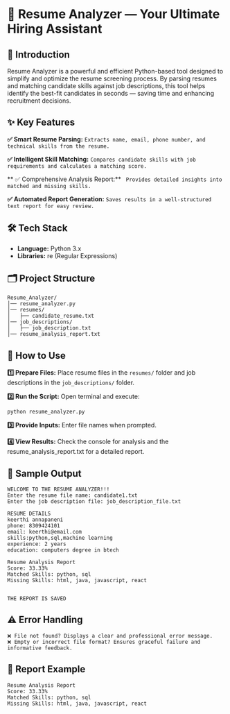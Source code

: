 
# 📝 Resume Analyzer — Your Ultimate Hiring Assistant


## 📖 Introduction

Resume Analyzer is a powerful and efficient Python-based tool designed to simplify and optimize the resume screening process. By parsing resumes and matching candidate skills against job descriptions, this tool helps identify the best-fit candidates in seconds — saving time and enhancing recruitment decisions.



## ✨ Key Features


**✅ Smart Resume Parsing:** ```Extracts name, email, phone number, and technical skills from the resume.```

**✅ Intelligent Skill Matching:** ```Compares candidate skills with job requirements and calculates a matching score.```

** ✅ Comprehensive Analysis Report:** ``` Provides detailed insights into matched and missing skills.```

**✅ Automated Report Generation:** ```Saves results in a well-structured text report for easy review.```



## 🛠️ Tech Stack

- **Language:** Python 3.x
- **Libraries:** re (Regular Expressions)


## 🗂️ Project Structure


```
Resume_Analyzer/
│── resume_analyzer.py
│── resumes/
│   ├── candidate_resume.txt
│── job_descriptions/
│   ├── job_description.txt
│── resume_analysis_report.txt
```

## 🚀 How to Use


**1️⃣ Prepare Files:** Place resume files in the ```resumes/``` folder and job descriptions in the ```job_descriptions/``` folder.

**2️⃣ Run the Script:** Open terminal and execute:

```
python resume_analyzer.py
```

**3️⃣ Provide Inputs:** Enter file names when prompted.

**4️⃣ View Results:** Check the console for analysis and the resume_analysis_report.txt for a detailed report.


## 📝 Sample Output

```
WELCOME TO THE RESUME ANALYZER!!!
Enter the resume file name: candidate1.txt
Enter the job description file: job_description_file.txt

RESUME DETAILS
keerthi annapaneni
phone: 8309424101
email: keerthi@email.com
skills:python,sql,machine learning
experience: 2 years
education: computers degree in btech

Resume Analysis Report
Score: 33.33%
Matched Skills: python, sql
Missing Skills: html, java, javascript, react


THE REPORT IS SAVED
```

## ⚠️ Error Handling

```
❌ File not found? Displays a clear and professional error message.
❌ Empty or incorrect file format? Ensures graceful failure and informative feedback.
```


## 📄 Report Example

```
Resume Analysis Report
Score: 33.33%
Matched Skills: python, sql
Missing Skills: html, java, javascript, react

```
